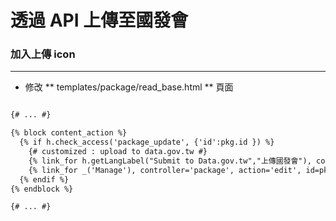 # 透過 API 上傳至國發會

<script type="text/javascript" src="../js/general.js"></script>

### 加入上傳 icon
---

* 修改 ** templates/package/read_base.html ** 頁面

```html

{# ... #}

{% block content_action %}
  {% if h.check_access('package_update', {'id':pkg.id }) %}
    {# customized : upload to data.gov.tw #}
    {% link_for h.getLangLabel("Submit to Data.gov.tw","上傳國發會"), controller='package', action='edit', id=pkg.name, class_='btn', icon='cloud-upload' %}
    {% link_for _('Manage'), controller='package', action='edit', id=pkg.name, class_='btn', icon='wrench' %}
  {% endif %}
{% endblock %}

{# ... #}

```



